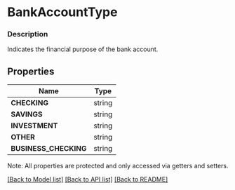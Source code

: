 # BankAccountType

### Description

Indicates the financial purpose of the bank account.

## Properties
Name | Type
------------ | -------------
**CHECKING** | string
**SAVINGS** | string
**INVESTMENT** | string
**OTHER** | string
**BUSINESS_CHECKING** | string

Note: All properties are protected and only accessed via getters and setters.

[[Back to Model list]](../../README.md#documentation-for-models) [[Back to API list]](../../README.md#documentation-for-api-endpoints) [[Back to README]](../../README.md)

